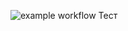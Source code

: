 ![example workflow](https://github.com/matyusovp/yamdb_final/actions/workflows/yamdb_workflow.yml/badge.svg)
Тест